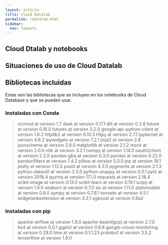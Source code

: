 ```yaml
---
layout: article
title: Cloud Datalab
permalink: /datalab.html
sidebar:
  nav: layouts
---
```


## Cloud Dtalab y notebooks

## Situaciones de uso de Cloud Datalab

## Bibliotecas incluidas

Estas son las bibliotecas que se incluyen en los notebooks de Cloud Database y que se pueden usar.

### Instaladas con Conda

>crcmod at version 1.7 
>dask at version 0.17.1
>dill at version 0.2.6
>future at version 0.16.0
>futures at version 3.2.0
>google-api-python-client at version 1.6.2
>httplib2 at version 0.10.3
>h5py at version 2.7.1
>ipykernel at version 4.8.2
>ipywidgets at version 7.2.1
>jinja2 at version 2.8
>jsonschema at version 2.6.0
>matplotlib at version 2.1.2
>mock at version 2.0.0
>nltk at version 3.2.1
>numpy at version 1.14.0
>oauth2client at version 2.2.0
>pandas-gbq at version 0.3.0
>pandas at version 0.22.0
>pandocfilters at version 1.4.2
>pillow at version 5.0.0
>pip at version 18.1
>plotly at version 1.12.5
>psutil at version 4.3.0
>pygments at version 2.1.3
>python-dateutil at version 2.5.0
>python-snappy at version 0.5.1
>pytz at version 2018.4
>pyzmq at version 17.1.0
>requests at version 2.18.4
>scikit-image at version 0.13.0
>scikit-learn at version 0.19.1
>scipy at version 1.0.0
>seaborn at version 0.7.0
>six at version 1.11.0
>statsmodels at version 0.8.0
>sympy at version 0.7.6.1
>tornado at version 4.5.1
>widgetsnbextension at version 3.2.1
>xgboost at version 0.6a2

### Instaladas con pip

>apache-airflow at version 1.9.0
>apache-beam[gcp] at version 2.7.0
>bs4 at version 0.0.1
>ggplot at version 0.6.8
>google-cloud-monitoring at version 0.28.0
>lime at version 0.1.1.23
>protobuf at version 3.5.2
>tensorflow at version 1.8.0
